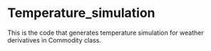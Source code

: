 # Temperature_simulation
This is the code that generates temperature simulation for weather derivatives in Commodity class.
